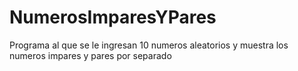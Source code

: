 # NumerosImparesYPares
Programa al que se le ingresan 10 numeros aleatorios y muestra los numeros impares y pares por separado
